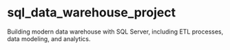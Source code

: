# sql_data_warehouse_project
Building modern data warehouse with SQL Server, including ETL processes, data modeling, and analytics.
